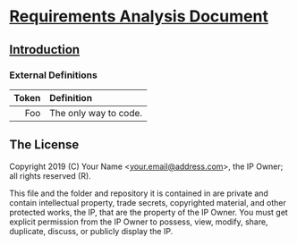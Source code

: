 # [Requirements Analysis Document](../readme.md)

## [Introduction](./readme.md)

### External Definitions

| Token | Definition |
|------:|:-----------|
| Foo | The only way to code. |

## The License

Copyright 2019 (C) Your Name <<your.email@address.com>>, the IP Owner; all rights reserved (R).

This file and the folder and repository it is contained in are private and contain intellectual property, trade secrets, copyrighted material, and other protected works, the IP, that are the property of the IP Owner. You must get explicit permission from the IP Owner to possess, view, modify, share, duplicate, discuss, or publicly display the IP.
